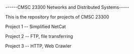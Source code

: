 ------CMSC 23300 Networks and Distributed Systems-----

This is the repository for projects of CMSC 23300

Project 1 -- Simplified NetCat

Project 2 -- FTP, file transferring

Project 3 -- HTTP, Web Crawler
